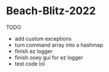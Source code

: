 # Beach-Blitz-2022
TODO
- add custom exceptions
- turn command array into a hashmap
- finish ez logger
- finish ooey gui for ez logger
- test code lol
